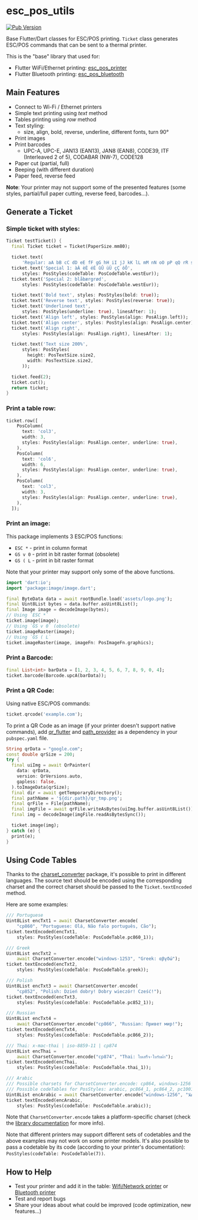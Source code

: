 # esc_pos_utils

[![Pub Version](https://img.shields.io/pub/v/esc_pos_utils)](https://pub.dev/packages/esc_pos_utils)

Base Flutter/Dart classes for ESC/POS printing. `Ticket` class generates ESC/POS commands that can be sent to a thermal printer.

This is the "base" library that used for:
* Flutter WiFi/Ethernet printing: [esc_pos_printer](https://github.com/andrey-ushakov/esc_pos_printer)
* Flutter Bluetooth printing: [esc_pos_bluetooth](https://github.com/andrey-ushakov/esc_pos_bluetooth)


## Main Features
* Connect to Wi-Fi / Ethernet printers
* Simple text printing using *text* method
* Tables printing using *row* method
* Text styling:
  * size, align, bold, reverse, underline, different fonts, turn 90°
* Print images
* Print barcodes
  * UPC-A, UPC-E, JAN13 (EAN13), JAN8 (EAN8), CODE39, ITF (Interleaved 2 of 5), CODABAR (NW-7), CODE128
* Paper cut (partial, full)
* Beeping (with different duration)
* Paper feed, reverse feed

**Note**: Your printer may not support some of the presented features (some styles, partial/full paper cutting, reverse feed, barcodes...).

## Generate a Ticket

### Simple ticket with styles:
```dart
Ticket testTicket() {
  final Ticket ticket = Ticket(PaperSize.mm80);

  ticket.text(
      'Regular: aA bB cC dD eE fF gG hH iI jJ kK lL mM nN oO pP qQ rR sS tT uU vV wW xX yY zZ');
  ticket.text('Special 1: àÀ èÈ éÉ ûÛ üÜ çÇ ôÔ',
      styles: PosStyles(codeTable: PosCodeTable.westEur));
  ticket.text('Special 2: blåbærgrød',
      styles: PosStyles(codeTable: PosCodeTable.westEur));

  ticket.text('Bold text', styles: PosStyles(bold: true));
  ticket.text('Reverse text', styles: PosStyles(reverse: true));
  ticket.text('Underlined text',
      styles: PosStyles(underline: true), linesAfter: 1);
  ticket.text('Align left', styles: PosStyles(align: PosAlign.left));
  ticket.text('Align center', styles: PosStyles(align: PosAlign.center));
  ticket.text('Align right',
      styles: PosStyles(align: PosAlign.right), linesAfter: 1);

  ticket.text('Text size 200%',
      styles: PosStyles(
        height: PosTextSize.size2,
        width: PosTextSize.size2,
      ));

  ticket.feed(2);
  ticket.cut();
  return ticket;
}
```

### Print a table row:

```dart
ticket.row([
    PosColumn(
      text: 'col3',
      width: 3,
      styles: PosStyles(align: PosAlign.center, underline: true),
    ),
    PosColumn(
      text: 'col6',
      width: 6,
      styles: PosStyles(align: PosAlign.center, underline: true),
    ),
    PosColumn(
      text: 'col3',
      width: 3,
      styles: PosStyles(align: PosAlign.center, underline: true),
    ),
  ]);
```

### Print an image:

This package implements 3 ESC/POS functions:
* `ESC *` - print in column format
* `GS v 0` - print in bit raster format (obsolete)
* `GS ( L` - print in bit raster format

Note that your printer may support only some of the above functions.

```dart
import 'dart:io';
import 'package:image/image.dart';

final ByteData data = await rootBundle.load('assets/logo.png');
final Uint8List bytes = data.buffer.asUint8List();
final Image image = decodeImage(bytes);
// Using `ESC *`
ticket.image(image);
// Using `GS v 0` (obsolete)
ticket.imageRaster(image);
// Using `GS ( L`
ticket.imageRaster(image, imageFn: PosImageFn.graphics);
```

### Print a Barcode:

```dart
final List<int> barData = [1, 2, 3, 4, 5, 6, 7, 8, 9, 0, 4];
ticket.barcode(Barcode.upcA(barData));
```

### Print a QR Code:

Using native ESC/POS commands:
```dart
ticket.qrcode('example.com');
```

To print a QR Code as an image (if your printer doesn't support native commands), add [qr_flutter](https://pub.dev/packages/qr_flutter) and [path_provider](https://pub.dev/packages/path_provider) as a dependency in your `pubspec.yaml` file.
```dart
String qrData = "google.com";
const double qrSize = 200;
try {
  final uiImg = await QrPainter(
    data: qrData,
    version: QrVersions.auto,
    gapless: false,
  ).toImageData(qrSize);
  final dir = await getTemporaryDirectory();
  final pathName = '${dir.path}/qr_tmp.png';
  final qrFile = File(pathName);
  final imgFile = await qrFile.writeAsBytes(uiImg.buffer.asUint8List());
  final img = decodeImage(imgFile.readAsBytesSync());

  ticket.image(img);
} catch (e) {
  print(e);
}
```

## Using Code Tables
Thanks to the [charset_converter](https://pub.dev/packages/charset_converter) package, it's possible to print in different languages. The source text should be encoded using the corresponding charset and the correct charset should be passed to the `Ticket.textEncoded` method.

Here are some examples:
```dart
/// Portuguese
Uint8List encTxt1 = await CharsetConverter.encode(
    "cp860", "Portuguese: Olá, Não falo português, Cão");
ticket.textEncoded(encTxt1,
    styles: PosStyles(codeTable: PosCodeTable.pc860_1));

/// Greek
Uint8List encTxt2 =
    await CharsetConverter.encode("windows-1253", "Greek: αβγδώ");
ticket.textEncoded(encTxt2,
    styles: PosStyles(codeTable: PosCodeTable.greek));

/// Polish
Uint8List encTxt3 = await CharsetConverter.encode(
    "cp852", "Polish: Dzień dobry! Dobry wieczór! Cześć!");
ticket.textEncoded(encTxt3,
    styles: PosStyles(codeTable: PosCodeTable.pc852_1));

/// Russian
Uint8List encTxt4 =
    await CharsetConverter.encode("cp866", "Russian: Привет мир!");
ticket.textEncoded(encTxt4,
    styles: PosStyles(codeTable: PosCodeTable.pc866_2));

/// Thai: x-mac-thai | iso-8859-11 | cp874
Uint8List encThai =
    await CharsetConverter.encode("cp874", "Thai: ใบเสร็จ-ใบรับผ้า");
ticket.textEncoded(encThai,
    styles: PosStyles(codeTable: PosCodeTable.thai_1));

/// Arabic
/// Possible charsets for CharsetConverter.encode: cp864, windows-1256
/// Possible codeTables for PosStyles: arabic, pc864_1, pc864_2, pc1001_1, pc1001_2, wp1256, pc720
Uint8List encArabic = await CharsetConverter.encode("windows-1256", "اهلا");
ticket.textEncoded(encArabic,
    styles: PosStyles(codeTable: PosCodeTable.arabic));
```

Note that `CharsetConverter.encode` takes a platform-specific charset (check the [library documentation](https://pub.dev/packages/charset_converter) for more info).

Note that different printers may support different sets of codetables and the above examples may not work on some printer models. It's also possible to pass a codetable by its code (according to your printer's documentation): `PosStyles(codeTable: PosCodeTable(7))`.


## How to Help
* Test your printer and add it in the table: [Wifi/Network printer](https://github.com/andrey-ushakov/esc_pos_printer/blob/master/printers.md) or [Bluetooth printer](https://github.com/andrey-ushakov/esc_pos_bluetooth/blob/master/printers.md)
* Test and report bugs
* Share your ideas about what could be improved (code optimization, new features...)